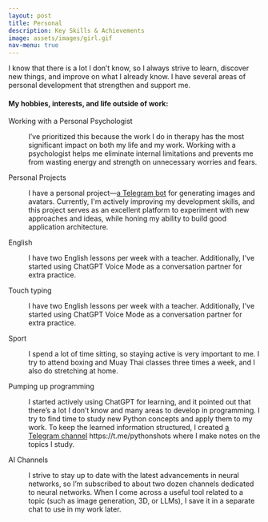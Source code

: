 ```yaml
---
layout: post
title: Personal
description: Key Skills & Achievements 
image: assets/images/girl.gif
nav-menu: true
---
```



I know that there is a lot I don’t know, so I always strive to learn, discover new things, and improve on what I already know.
I have several areas of personal development that strengthen and support me.

<h4>My hobbies, interests, and life outside of work:</h4>
<dl>
	<dt>Working with a Personal Psychologist</dt>
	<dd>
		<p>I’ve prioritized this because the work I do in therapy has the most significant impact on both my life and my work. Working with a psychologist helps me eliminate internal limitations and prevents me from wasting energy and strength on unnecessary worries and fears.</p>
	</dd>
	<dt>Personal Projects</dt>
	<dd>
		<p>I have a personal project—<a href="https://t.me/everyone_ai_channel">a Telegram bot</a> for generating images and avatars. Currently, I'm actively improving my development skills, and this project serves as an excellent platform to experiment with new approaches and ideas, while honing my ability to build good application architecture.</p>
	</dd>
	<dt>English</dt>
	<dd>
		<p>I have two English lessons per week with a teacher. Additionally, I've started using ChatGPT Voice Mode as a conversation partner for extra practice.</p>
	</dd>
	<dt>Touch typing</dt>
	<dd>
		<p>I have two English lessons per week with a teacher. Additionally, I've started using ChatGPT Voice Mode as a conversation partner for extra practice.</p>
	</dd>
	<dt>Sport</dt>
	<dd>
		<p>I spend a lot of time sitting, so staying active is very important to me. I try to attend boxing and Muay Thai classes three times a week, and I also do stretching at home.</p>
	</dd>
	<dt>Pumping up programming</dt>
	<dd>
		<p>I started actively using ChatGPT for learning, and it pointed out that there’s a lot I don’t know and many areas to develop in programming. I try to find time to study new Python concepts and apply them to my work. To keep the learned information structured, I created <a href="https://t.me/everyone_ai_channel">a Telegram channel</a> https://t.me/pythonshots  where I make notes on the topics I study.</p>
	</dd>
	<dt>AI Channels</dt>
	<dd>
		<p>I strive to stay up to date with the latest advancements in neural networks, so I’m subscribed to about two dozen channels dedicated to neural networks. When I come across a useful tool related to a topic (such as image generation, 3D, or LLMs), I save it in a separate chat to use in my work later.</p>
	</dd>
</dl>
